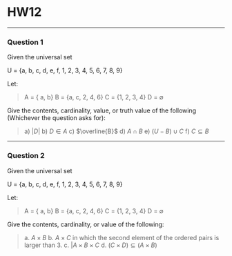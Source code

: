# HW12
---
### Question 1

Given the universal set

U = {a, b, c, d, e, f, 1, 2, 3, 4, 5, 6, 7, 8, 9}

Let:
> A = { a, b}
> B = {a, c, 2, 4, 6}
> C = {1, 2, 3, 4}
> D = $\emptyset$

Give the contents, cardinality, value, or truth value of the following (Whichever the question asks for):

> a) $|D|$
> b) $D \in A$
> c)  $\overline{B}$
> d) $A \cap B$
> e) $(U - B) \cup C$
> f) $C \subseteq B$

---
### Question 2

Given the universal set

U = {a, b, c, d, e, f, 1, 2, 3, 4, 5, 6, 7, 8, 9}

Let:
> A = { a, b}
> B = {a, c, 2, 4, 6}
> C = {1, 2, 3, 4}
> D = $\emptyset$

Give the contents, cardinality, or value of the following:

>a. $A \times B$
>b. $A \times C$ in which the second element of the ordered pairs is larger than 3.
>c. $|A \times B \times C$
>d. $(C \times D) \subseteq (A \times B)$

